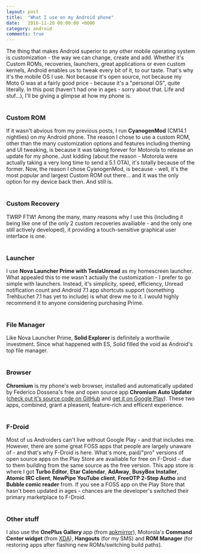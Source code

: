 ```yaml
---
layout: post
title:  "What I use on my Android phone"
date:   2016-11-20 00:00:00 +0000
category: android
comments: true
---
```

The thing that makes Android superior to any other mobile operating system is customization - the way we can change, create and add. Whether it's Custom ROMs, recoveries, launchers, great applications or even custom kernels, Android enables us to tweak every bit of it, to our taste. That's why it's the mobile OS I use. Not because it's open source, not because my Moto G was at a fairly good price - because it's a "personal OS", quite literally. In this post (haven't had one in ages - sorry about that. Life and stuf...), I'll be giving a glimpse at how my phone is.
<br>
<br>

### Custom ROM
If it wasn't abvious from my previous posts, I run **CyanogenMod** (CM14.1 nightlies) on my Android phone. The reason I chose to use a custom ROM, other than the many customization options and features including theming and UI tweaking, is because it was taking forever for Motorola to release an update for my phone. Just kidding (about the reason - Motorola were actually taking a very long time to send a 5.1 OTA), it's totally because of the former. Now, the reason I chose CyanogenMod, is because - well, it's the most popular and largest Custom ROM out there... and it was the only option for my device back then. And still is.
<br>
<br>

### Custom Recovery
TWRP FTW! Among the many, many reasons why I use this (including it being like one of the only 2 custom recoveries availiable - and the only one still actively developed), it providing a touch-sensitive graphical user interface is one.
<br>
<br>

### Launcher
I use **Nova Launcher Prime with TeslaUnread** as my homescreen launcher. What appealed this to me wasn't actually the customization - I prefer to go simple with launchers. Instead, it's simplicity, speed, efficiency, Unread notification count and Android 7.1 app shortcuts support (something Trehbuchet 7.1 has yet to include) is what drew me to it. I would highly recommend it to anyone considering purchasing Prime.
<br>
<br>

### File Manager
Like Nova Launcher Prime, **Solid Explorer** is definitely a worthwile investment. Since what happened with ES, Solid filled the void as Android's top file manager. 
<br>
<br>

### Browser
**Chromium** is my phone's web browser, installed and automatically updated by Federico Dossena's free and open source app **Chromium Auto Updater** ([check out it's source code on GitHub](https://github.com/adolfintel/chromiumUpdater) and [get it on Google Play](https://play.google.com/store/apps/details?id=com.dosse.chromiumautoupdater)). These two apps, combined, grant a pleasent, feature-rich and efficent experience.
<br>
<br>

### F-Droid
Most of us Androiders can't live without Google Play - and that includes me. However, there are some great FOSS apps that people are largely unaware of - and that's why F-Droid is here. What's more, paid/"pro" versions of open source apps on the Play Store are availiable for free on F-Droid - due to them building from the same source as the free version. This app store is where I got **Turbo Editor**, **Etar Calendar**, **AdAway**, **BusyBox Installer**, **Atomic IRC client**, **NewPipe YouTube client**, **FreeOTP 2-Step Autho** and **Bubble comic reader** from. If you see a FOSS app on the Play Store that hasn't been updated in ages - chances are the developer's switched their primary marketplace to F-Droid.
<br>
<br>

### Other stuff
I also use the **OnePlus Gallery** app (from [apkmirror](https://www.apkmirror.com/apk/oneplus-ltd/oneplus-gallery/oneplus-gallery-1-2-1-release/oneplus-gallery-1-2-1-android-apk-download/)), Motorola's **Command Center widget** (from [XDA](https://forum.xda-developers.com/moto-maxx/themes-apps/moto-z-command-center-widget-t3417171)), **Hangouts** (for my SMS) and **ROM Manager** (for restoring apps after flashing new ROMs/switching build paths).